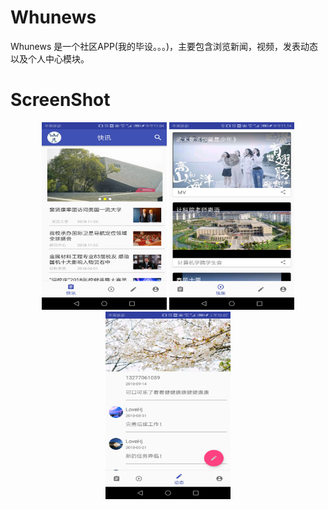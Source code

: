 # Whunews
Whunews 是一个社区APP(我的毕设。。。)，主要包含浏览新闻，视频，发表动态以及个人中心模块。

# ScreenShot
<center class="half">
<img src="https://github.com/wertyou/Whunews/blob/master/file/news%20.jpg" width="200" height="300"/>
<img src="https://github.com/wertyou/Whunews/blob/master/file/video.jpg" width="200"  height="300"/>
<img src="https://github.com/wertyou/Whunews/blob/master/file/message.jpg" width="200"  height="300"/>
</center>
